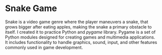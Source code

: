 # Snake Game

Snake is a video game genre where the player maneuvers a snake, that grows bigger after eating apples, making the snake a primary obstacle to itself. I created it to practice Python and *pygame* library. Pygame is a set of Python modules designed for creating games and multimedia applications. It includes functionality to handle graphics, sound, input, and other features commonly used in game development.
